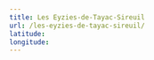 ```yaml
---
title: Les Eyzies-de-Tayac-Sireuil
url: /les-eyzies-de-tayac-sireuil/
latitude: 
longitude: 
---
```

